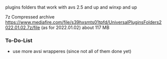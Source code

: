 plugins folders that work with avs 2.5 and up and winxp and up

7z Compressed archive https://www.mediafire.com/file/s39hxsmts01tpfd/UniversalPluginsFolders2022.01.02.7z/file (as for 2022.01.02) about 117 MB

### To-Do-List
* use more avsi wrapperes (since not all of them done yet)
